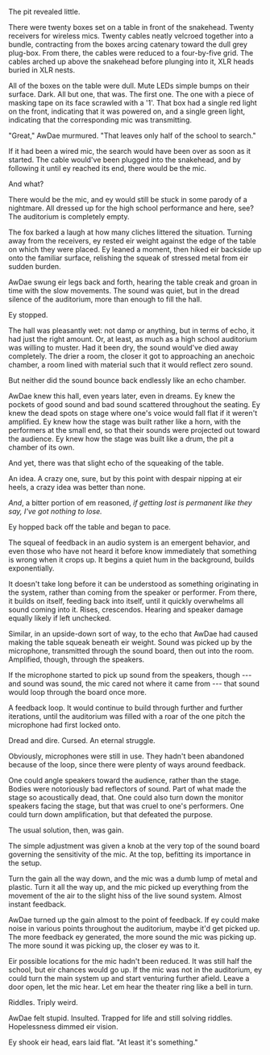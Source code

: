 The pit revealed little.

There were twenty boxes set on a table in front of the snakehead. Twenty receivers for wireless mics. Twenty cables neatly velcroed together into a bundle, contracting from the boxes arcing catenary toward the dull grey plug-box. From there, the cables were reduced to a four-by-five grid. The cables arched up above the snakehead before plunging into it, XLR heads buried in XLR nests.

All of the boxes on the table were dull. Mute LEDs simple bumps on their surface. Dark. All but one, that was. The first one. The one with a piece of masking tape on its face scrawled with a '1'. That box had a single red light on the front, indicating that it was powered on, and a single green light, indicating that the corresponding mic was transmitting.

"Great," AwDae murmured. "That leaves only half of the school to search."

If it had been a wired mic, the search would have been over as soon as it started. The cable would've been plugged into the snakehead, and by following it until ey reached its end, there would be the mic.

And what?

There would be the mic, and ey would still be stuck in some parody of a nightmare. All dressed up for the high school performance and here, see? The auditorium is completely empty.

The fox barked a laugh at how many cliches littered the situation. Turning away from the receivers, ey rested eir weight against the edge of the table on which they were placed. Ey leaned a moment, then hiked eir backside up onto the familiar surface, relishing the squeak of stressed metal from eir sudden burden.

AwDae swung eir legs back and forth, hearing the table creak and groan in time with the slow movements. The sound was quiet, but in the dread silence of the auditorium, more than enough to fill the hall.

Ey stopped.

The hall was pleasantly wet: not damp or anything, but in terms of echo, it had just the right amount. Or, at least, as much as a high school auditorium was willing to muster. Had it been dry, the sound would've died away completely. The drier a room, the closer it got to approaching an anechoic chamber, a room lined with material such that it would reflect zero sound.

But neither did the sound bounce back endlessly like an echo chamber.

AwDae knew this hall, even years later, even in dreams. Ey knew the pockets of good sound and bad sound scattered throughout the seating. Ey knew the dead spots on stage where one's voice would fall flat if it weren't amplified. Ey knew how the stage was built rather like a horn, with the performers at the small end, so that their sounds were projected out toward the audience. Ey knew how the stage was built like a drum, the pit a chamber of its own.

And yet, there was that slight echo of the squeaking of the table.

An idea. A crazy one, sure, but by this point with despair nipping at eir heels, a crazy idea was better than none.

*And*, a bitter portion of em reasoned, *if getting lost is permanent like they say, I've got nothing to lose.*

Ey hopped back off the table and began to pace.

The squeal of feedback in an audio system is an emergent behavior, and even those who have not heard it before know immediately that something is wrong when it crops up. It begins a quiet hum in the background, builds exponentially.

It doesn't take long before it can be understood as something originating in the system, rather than coming from the speaker or performer. From there, it builds on itself, feeding back into itself, until it quickly overwhelms all sound coming into it. Rises, crescendos. Hearing and speaker damage equally likely if left unchecked.

Similar, in an upside-down sort of way, to the echo that AwDae had caused making the table squeak beneath eir weight. Sound was picked up by the microphone, transmitted through the sound board, then out into the room. Amplified, though, through the speakers.

If the microphone started to pick up sound from the speakers, though --- and sound was sound, the mic cared not where it came from --- that sound would loop through the board once more.

A feedback loop. It would continue to build through further and further iterations, until the auditorium was filled with a roar of the one pitch the microphone had first locked onto.

Dread and dire. Cursed. An eternal struggle.

Obviously, microphones were still in use. They hadn't been abandoned because of the loop, since there were plenty of ways around feedback.

One could angle speakers toward the audience, rather than the stage. Bodies were notoriously bad reflectors of sound. Part of what made the stage so acoustically dead, that. One could also turn down the monitor speakers facing the stage, but that was cruel to one's performers. One could turn down amplification, but that defeated the purpose.

The usual solution, then, was gain.

The simple adjustment was given a knob at the very top of the sound board governing the sensitivity of the mic. At the top, befitting its importance in the setup.

Turn the gain all the way down, and the mic was a dumb lump of metal and plastic. Turn it all the way up, and the mic picked up everything from the movement of the air to the slight hiss of the live sound system. Almost instant feedback.

AwDae turned up the gain almost to the point of feedback. If ey could make noise in various points throughout the auditorium, maybe it'd get picked up. The more feedback ey generated, the more sound the mic was picking up. The more sound it was picking up, the closer ey was to it.

Eir possible locations for the mic hadn't been reduced. It was still half the school, but eir chances would go up. If the mic was not in the auditorium, ey could turn the main system up and start venturing further afield. Leave a door open, let the mic hear. Let em hear the theater ring like a bell in turn.

Riddles. Triply weird.

AwDae felt stupid. Insulted. Trapped for life and still solving riddles. Hopelessness dimmed eir vision.

Ey shook eir head, ears laid flat. "At least it's something."
